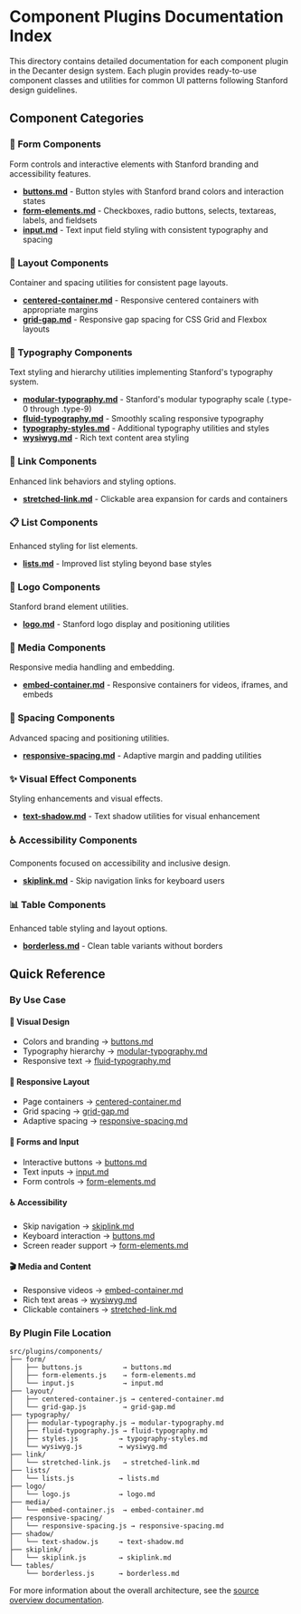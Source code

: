 # Component Plugins Documentation Index

This directory contains detailed documentation for each component plugin in the Decanter design system. Each plugin provides ready-to-use component classes and utilities for common UI patterns following Stanford design guidelines.

## Component Categories

### 🔘 Form Components
Form controls and interactive elements with Stanford branding and accessibility features.

- **[buttons.md](./buttons.md)** - Button styles with Stanford brand colors and interaction states
- **[form-elements.md](./form-elements.md)** - Checkboxes, radio buttons, selects, textareas, labels, and fieldsets
- **[input.md](./input.md)** - Text input field styling with consistent typography and spacing

### 📐 Layout Components  
Container and spacing utilities for consistent page layouts.

- **[centered-container.md](./centered-container.md)** - Responsive centered containers with appropriate margins
- **[grid-gap.md](./grid-gap.md)** - Responsive gap spacing for CSS Grid and Flexbox layouts

### 📝 Typography Components
Text styling and hierarchy utilities implementing Stanford's typography system.

- **[modular-typography.md](./modular-typography.md)** - Stanford's modular typography scale (.type-0 through .type-9)
- **[fluid-typography.md](./fluid-typography.md)** - Smoothly scaling responsive typography
- **[typography-styles.md](./typography-styles.md)** - Additional typography utilities and styles
- **[wysiwyg.md](./wysiwyg.md)** - Rich text content area styling

### 🔗 Link Components
Enhanced link behaviors and styling options.

- **[stretched-link.md](./stretched-link.md)** - Clickable area expansion for cards and containers

### 📋 List Components
Enhanced styling for list elements.

- **[lists.md](./lists.md)** - Improved list styling beyond base styles

### 🎨 Logo Components
Stanford brand element utilities.

- **[logo.md](./logo.md)** - Stanford logo display and positioning utilities

### 📱 Media Components
Responsive media handling and embedding.

- **[embed-container.md](./embed-container.md)** - Responsive containers for videos, iframes, and embeds

### 📏 Spacing Components
Advanced spacing and positioning utilities.

- **[responsive-spacing.md](./responsive-spacing.md)** - Adaptive margin and padding utilities

### ✨ Visual Effect Components
Styling enhancements and visual effects.

- **[text-shadow.md](./text-shadow.md)** - Text shadow utilities for visual enhancement

### ♿ Accessibility Components
Components focused on accessibility and inclusive design.

- **[skiplink.md](./skiplink.md)** - Skip navigation links for keyboard users

### 📊 Table Components
Enhanced table styling and layout options.

- **[borderless.md](./borderless.md)** - Clean table variants without borders

## Quick Reference

### By Use Case

#### 🎨 **Visual Design**
- Colors and branding → [buttons.md](./buttons.md)
- Typography hierarchy → [modular-typography.md](./modular-typography.md)
- Responsive text → [fluid-typography.md](./fluid-typography.md)

#### 📱 **Responsive Layout** 
- Page containers → [centered-container.md](./centered-container.md)
- Grid spacing → [grid-gap.md](./grid-gap.md)
- Adaptive spacing → [responsive-spacing.md](./responsive-spacing.md)

#### 📝 **Forms and Input**
- Interactive buttons → [buttons.md](./buttons.md)
- Text inputs → [input.md](./input.md)
- Form controls → [form-elements.md](./form-elements.md)

#### ♿ **Accessibility**
- Skip navigation → [skiplink.md](./skiplink.md)
- Keyboard interaction → [buttons.md](./buttons.md#accessibility-considerations)
- Screen reader support → [form-elements.md](./form-elements.md#accessibility-considerations)

#### 🎬 **Media and Content**
- Responsive videos → [embed-container.md](./embed-container.md)
- Rich text areas → [wysiwyg.md](./wysiwyg.md)
- Clickable containers → [stretched-link.md](./stretched-link.md)

### By Plugin File Location

```
src/plugins/components/
├── form/
│   ├── buttons.js          → buttons.md
│   ├── form-elements.js    → form-elements.md
│   └── input.js            → input.md
├── layout/
│   ├── centered-container.js → centered-container.md
│   └── grid-gap.js         → grid-gap.md
├── typography/
│   ├── modular-typography.js → modular-typography.md
│   ├── fluid-typography.js → fluid-typography.md
│   ├── styles.js          → typography-styles.md
│   └── wysiwyg.js         → wysiwyg.md
├── link/
│   └── stretched-link.js   → stretched-link.md
├── lists/
│   └── lists.js           → lists.md
├── logo/
│   └── logo.js            → logo.md
├── media/
│   └── embed-container.js  → embed-container.md
├── responsive-spacing/
│   └── responsive-spacing.js → responsive-spacing.md
├── shadow/
│   └── text-shadow.js     → text-shadow.md
├── skiplink/
│   └── skiplink.js        → skiplink.md
└── tables/
    └── borderless.js      → borderless.md
```

For more information about the overall architecture, see the [source overview documentation](../src-overview.md).
